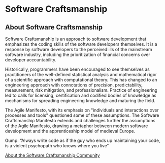 # Software Craftsmanship

## About Software Craftsmanship
Software Craftsmanship is an approach to software development that emphasizes the coding skills of the software developers themselves. It is a response by software developers to the perceived ills of the mainstream software industry, including the prioritization of financial concerns over developer accountability.

Historically, programmers have been encouraged to see themselves as practitioners of the well-defined statistical analysis and mathematical rigor of a scientific approach with computational theory. This has changed to an engineering approach with connotations of precision, predictability, measurement, risk mitigation, and professionalism. Practice of engineering led to calls for licensing, certification and codified bodies of knowledge as mechanisms for spreading engineering knowledge and maturing the field.

The Agile Manifesto, with its emphasis on "individuals and interactions over processes and tools" questioned some of these assumptions. The Software Craftsmanship Manifesto extends and challenges further the assumptions of the Agile Manifesto, drawing a metaphor between modern software development and the apprenticeship model of medieval Europe.



Gump: “Always write code as if the guy who ends up maintaining your code, is a violent psychopath who knows where you live”

[About the Software Craftsmanship Community]()

